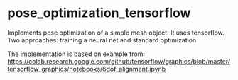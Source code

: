# pose_optimization_tensorflow
Implements pose optimization of a simple mesh object. It uses tensorflow. Two approaches: training a neural net and standard optimization

The implementation is based on example from: https://colab.research.google.com/github/tensorflow/graphics/blob/master/tensorflow_graphics/notebooks/6dof_alignment.ipynb
